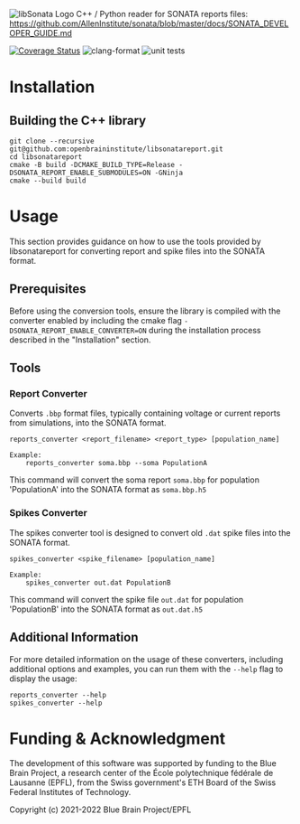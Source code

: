 ![libSonata Logo](logo/libSonataLogo.jpg)
C++ / Python reader for SONATA reports files:
https://github.com/AllenInstitute/sonata/blob/master/docs/SONATA_DEVELOPER_GUIDE.md

[![Coverage Status](https://coveralls.io/repos/github/BlueBrain/libsonatareport/badge.svg)](https://coveralls.io/github/BlueBrain/libsonatareport)
![clang-format](https://github.com/BlueBrain/libsonatareport/workflows/clang-format-check/badge.svg)
![unit tests](https://github.com/BlueBrain/libsonatareport/workflows/run-test/badge.svg)

# Installation

## Building the C++ library

```shell
git clone --recursive git@github.com:openbraininstitute/libsonatareport.git
cd libsonatareport
cmake -B build -DCMAKE_BUILD_TYPE=Release -DSONATA_REPORT_ENABLE_SUBMODULES=ON -GNinja
cmake --build build
```

# Usage

This section provides guidance on how to use the tools provided by libsonatareport for converting report and spike files into the SONATA format.

## Prerequisites

Before using the conversion tools, ensure the library is compiled with the converter enabled by including the cmake flag `-DSONATA_REPORT_ENABLE_CONVERTER=ON` during the installation process described in the "Installation" section.

## Tools

### Report Converter

Converts `.bbp` format files, typically containing voltage or current reports from simulations, into the SONATA format.

```shell
reports_converter <report_filename> <report_type> [population_name]

Example:
    reports_converter soma.bbp --soma PopulationA
```
This command will convert the soma report `soma.bbp` for population 'PopulationA' into the SONATA format as `soma.bbp.h5`

### Spikes Converter

The spikes converter tool is designed to convert old `.dat` spike files into the SONATA format.

```shell
spikes_converter <spike_filename> [population_name]

Example:
    spikes_converter out.dat PopulationB
```

This command will convert the spike file `out.dat` for population 'PopulationB' into the SONATA format as `out.dat.h5`

## Additional Information

For more detailed information on the usage of these converters, including additional options and examples, you can run them with the `--help` flag to display the usage:

```shell
reports_converter --help
spikes_converter --help
```

# Funding & Acknowledgment
 
The development of this software was supported by funding to the Blue Brain Project, a research center of the École polytechnique fédérale de Lausanne (EPFL), from the Swiss government's ETH Board of the Swiss Federal Institutes of Technology.
 
Copyright (c) 2021-2022 Blue Brain Project/EPFL
